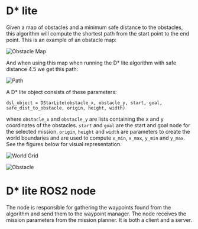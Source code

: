 # D* lite
Given a map of obstacles and a minimum safe distance to the obstacles, this algorithm will compute the shortest path from the start point to the end point. This is an example of an obstacle map:

![Obstacle Map](https://drive.google.com/uc?export=download&id=1MohnPBQMoQHHbLaDkbUe43MjBPp5sTiF)

And when using this map when running the D* lite algorithm with safe distance 4.5 we get this path:

![Path](https://drive.google.com/uc?export=download&id=1il-i2aJM3pkQacTO8Jg77_2zDVcZF1ty)

A D* lite object consists of these parameters:

```
dsl_object = DStarLite(obstacle_x, obstacle_y, start, goal, safe_dist_to_obstacle, origin, height, width)
```

where `obstacle_x` and `obstacle_y` are lists containing the x and y coordinates of the obstacles. `start` and `goal` are the start and goal node for the selected mission. `origin`, `height` and `width` are parameters to create the world boundaries and are used to compute `x_min`, `x_max`, `y_min` and `y_max`. See the figures below for visual representation.

![World Grid](https://drive.google.com/uc?export=download&id=1RYXcRTjFWMFRhYBMRx5ILmheNvEKahrY)

![Obstacle](https://drive.google.com/uc?export=download&id=1M43ohD3wpKwmgkjJ44Ut1uOT3f5MlSQI)

# D* lite ROS2 node
The node is responsible for gathering the waypoints found from the algorithm and send them to the waypoint manager. The node receives the mission parameters from the mission planner. It is both a client and a server.
